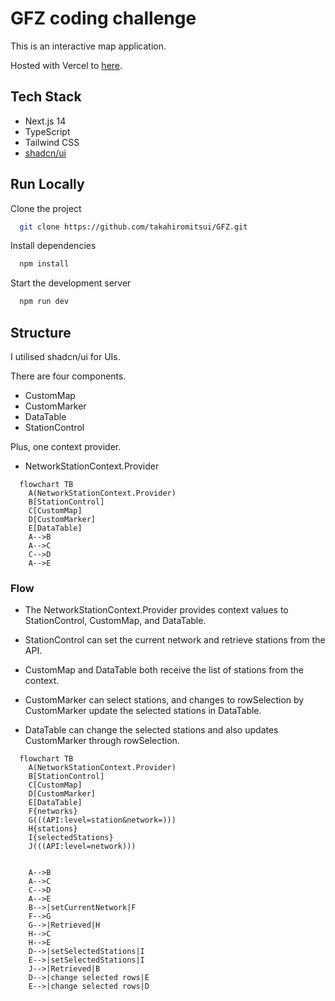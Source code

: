 # GFZ coding challenge

This is an interactive map application.

Hosted with Vercel to [here](https://gfz-cgwnxw3n9-takahiromitsui.vercel.app/).

## Tech Stack

- Next.js 14
- TypeScript
- Tailwind CSS
- [shadcn/ui](https://ui.shadcn.com/docs/installation/next)

## Run Locally

Clone the project

```bash
  git clone https://github.com/takahiromitsui/GFZ.git
```

Install dependencies

```bash
  npm install
```

Start the development server

```bash
  npm run dev
```

## Structure

I utilised shadcn/ui for UIs.

There are four components.

- CustomMap
- CustomMarker
- DataTable
- StationControl

Plus, one context provider.

- NetworkStationContext.Provider

```mermaid
  flowchart TB
    A(NetworkStationContext.Provider)
    B[StationControl]
    C[CustomMap]
    D[CustomMarker]
    E[DataTable]
    A-->B
    A-->C
    C-->D
    A-->E
```

### Flow

- The NetworkStationContext.Provider provides context values to StationControl, CustomMap, and DataTable.

- StationControl can set the current network and retrieve stations from the API.
- CustomMap and DataTable both receive the list of stations from the context.
- CustomMarker can select stations, and changes to rowSelection by CustomMarker update the selected stations in DataTable.
- DataTable can change the selected stations and also updates CustomMarker through rowSelection.

```mermaid
  flowchart TB
    A(NetworkStationContext.Provider)
    B[StationControl]
    C[CustomMap]
    D[CustomMarker]
    E[DataTable]
    F{networks}
    G(((API:level=station&network=)))
    H{stations}
    I{selectedStations}
    J(((API:level=network)))


    A-->B
    A-->C
    C-->D
    A-->E
    B-->|setCurrentNetwork|F
    F-->G
    G-->|Retrieved|H
    H-->C
    H-->E
    D-->|setSelectedStations|I
    E-->|setSelectedStations|I
    J-->|Retrieved|B
    D-->|change selected rows|E
    E-->|change selected rows|D

```
